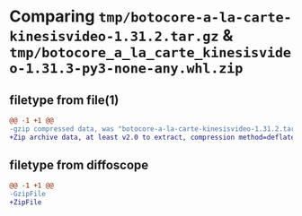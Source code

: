 # Comparing `tmp/botocore-a-la-carte-kinesisvideo-1.31.2.tar.gz` & `tmp/botocore_a_la_carte_kinesisvideo-1.31.3-py3-none-any.whl.zip`

## filetype from file(1)

```diff
@@ -1 +1 @@
-gzip compressed data, was "botocore-a-la-carte-kinesisvideo-1.31.2.tar", last modified: Wed Jul 12 01:44:42 2023, max compression
+Zip archive data, at least v2.0 to extract, compression method=deflate
```

## filetype from diffoscope

```diff
@@ -1 +1 @@
-GzipFile
+ZipFile
```


